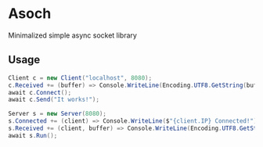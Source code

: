 # Asoch

Minimalized simple async socket library

## Usage

```csharp
Client c = new Client("localhost", 8080);
c.Received += (buffer) => Console.WriteLine(Encoding.UTF8.GetString(buffer));
await c.Connect();
await c.Send("It works!");
```

```csharp
Server s = new Server(8080);
s.Connected += (client) => Console.WriteLine($"{client.IP} Connected!");
s.Received += (client, buffer) => Console.WriteLine(Encoding.UTF8.GetString(buffer));
await s.Run();
```